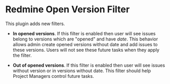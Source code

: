 # Redmine Open Version Filter

This plugin adds new filters.

* **In opened versions**.
If this filter is enabled then user will see issues belong to versions which are "opened" and have *date*. This behavior allows admin create opened versions without date and add issues to these versions. Users will not see these future tasks when they apply the filter.

* **Out of opened versions**.
If this filter is enabled then user will see issues without version or in versions without date. This filter should help Project Managers control future tasks.
